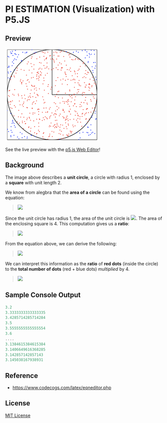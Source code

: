 # PI ESTIMATION (Visualization) with P5.JS

## Preview
<!-- ![Pi Visualization](./assets/images/pi-visualization.png) -->
<a href="https://editor.p5js.org/jac237/sketches/3tiMjKd3U">
<img src="./assets/images/pi-visualization.png" alt="Pi Estimation Visual" width="300"/>
</a>

See the live preview with the [p5.js Web Editor](https://editor.p5js.org/jac237/sketches/3tiMjKd3U)!

## Background
The image above describes a **unit circle**, a circle with radius 1, enclosed by a **square** with unit length 2.

We know from alegbra that the **area of a circle** can be found using the equation:

> <img src="https://latex.codecogs.com/gif.latex?\pi&space;\times&space;r&space;^&space;2" />

Since the unit circle has radius 1, the area of the unit circle is <img src="https://latex.codecogs.com/gif.latex?\pi" />. The area of the enclosing square is 4. This computation gives us a **ratio**:

> <img src="https://latex.codecogs.com/gif.latex?\frac{\text{area&space;of&space;circle}}{\text{area&space;of&space;square}}&space;=&space;\frac{\pi}{4}" />

From the equation above, we can derive the following:

> <img src="https://latex.codecogs.com/gif.latex?\frac{\text{ratio&space;of&space;circle}}{\text{ratio&space;of&space;square}}&space;\times&space;4&space;=&space;\pi" />

We can interpret this information as the **ratio** of **red dots** (inside the circle) to the **total number of dots** (red + blue dots) *multiplied* by 4.

> <img src="https://latex.codecogs.com/gif.latex?\frac{\text{\&hash;&space;of&space;red&space;dots}}{\text{total&space;\&hash;&space;of&space;dots}}&space;\times&space;4&space;=&space;\pi" />

## Sample Console Output

```javascript
3.2
3.3333333333333335
3.4285714285714284
3.5
3.5555555555555554
3.6
....
3.1384615384615384
3.1406649616368285
3.142857142857143
3.145038167938931
```

## Reference
* https://www.codecogs.com/latex/eqneditor.php

## License
[MIT License](./LICENSE.md)
